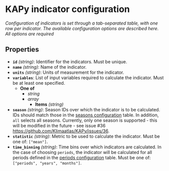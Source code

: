 # KAPy indicator configuration

*Configuration of indicators is set through a tab-separated table, with one row per indicator. The available configuration options are described here. All options are required*

## Properties

- **`id`** *(string)*: Identifier for the indicators. Must be unique.
- **`name`** *(string)*: Name of the indicator.
- **`units`** *(string)*: Units of measurement for the indicator.
- **`variables`**: List of input variables required to calculate the indicator. Must be at least one specified.
  - **One of**
    - *string*
    - *array*
      - **Items** *(string)*
- **`season`** *(string)*: Season IDs over which the indicator is to be calculated. IDs should match those in the [seasons configuration](seasons.md) table. In addition, `all` selects all seasons. Currently, only one season is supported - this will be modified in the future - see issue #36 https://github.com/Klimaatlas/KAPy/issues/36.
- **`statistic`** *(string)*: Metric to be used to calculate the indicator. Must be one of: `["mean"]`.
- **`time_binning`** *(string)*: Time bins over which indicators are calculated. In the case of choosing `periods`, the indicator will be calculated for all periods defined in the [periods configuration](periods.md) table. Must be one of: `["periods", "years", "months"]`.
